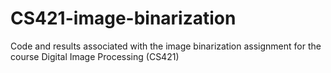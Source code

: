 # CS421-image-binarization
Code and results associated with the image binarization assignment for the course Digital Image Processing (CS421)
